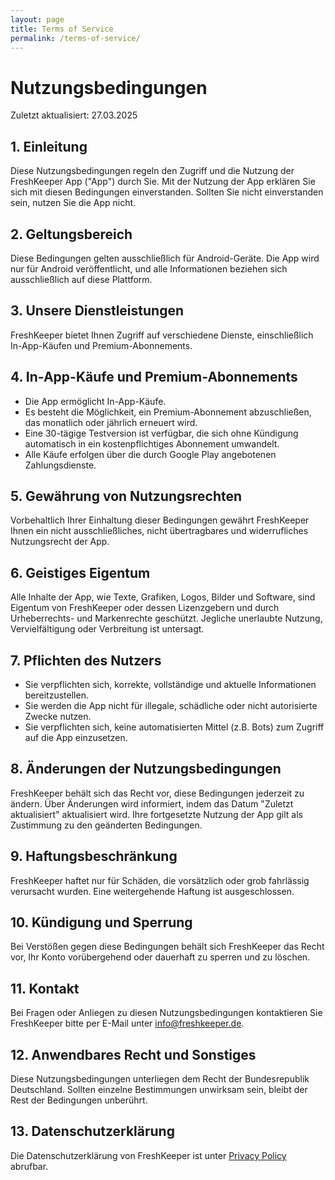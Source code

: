 ```yaml
---
layout: page
title: Terms of Service
permalink: /terms-of-service/
---
```


# Nutzungsbedingungen

Zuletzt aktualisiert: 27.03.2025

## 1. Einleitung
Diese Nutzungsbedingungen regeln den Zugriff und die Nutzung der FreshKeeper App ("App") durch Sie. Mit der Nutzung der App erklären Sie sich mit diesen Bedingungen einverstanden. Sollten Sie nicht einverstanden sein, nutzen Sie die App nicht.

## 2. Geltungsbereich
Diese Bedingungen gelten ausschließlich für Android-Geräte. Die App wird nur für Android veröffentlicht, und alle Informationen beziehen sich ausschließlich auf diese Plattform.

## 3. Unsere Dienstleistungen
FreshKeeper bietet Ihnen Zugriff auf verschiedene Dienste, einschließlich In-App-Käufen und Premium-Abonnements.

## 4. In-App-Käufe und Premium-Abonnements
- Die App ermöglicht In-App-Käufe.
- Es besteht die Möglichkeit, ein Premium-Abonnement abzuschließen, das monatlich oder jährlich erneuert wird.
- Eine 30-tägige Testversion ist verfügbar, die sich ohne Kündigung automatisch in ein kostenpflichtiges Abonnement umwandelt.
- Alle Käufe erfolgen über die durch Google Play angebotenen Zahlungsdienste.

## 5. Gewährung von Nutzungsrechten
Vorbehaltlich Ihrer Einhaltung dieser Bedingungen gewährt FreshKeeper Ihnen ein nicht ausschließliches, nicht übertragbares und widerrufliches Nutzungsrecht der App.

## 6. Geistiges Eigentum
Alle Inhalte der App, wie Texte, Grafiken, Logos, Bilder und Software, sind Eigentum von FreshKeeper oder dessen Lizenzgebern und durch Urheberrechts- und Markenrechte geschützt. Jegliche unerlaubte Nutzung, Vervielfältigung oder Verbreitung ist untersagt.

## 7. Pflichten des Nutzers
- Sie verpflichten sich, korrekte, vollständige und aktuelle Informationen bereitzustellen.
- Sie werden die App nicht für illegale, schädliche oder nicht autorisierte Zwecke nutzen.
- Sie verpflichten sich, keine automatisierten Mittel (z.B. Bots) zum Zugriff auf die App einzusetzen.

## 8. Änderungen der Nutzungsbedingungen
FreshKeeper behält sich das Recht vor, diese Bedingungen jederzeit zu ändern. Über Änderungen wird informiert, indem das Datum "Zuletzt aktualisiert" aktualisiert wird. Ihre fortgesetzte Nutzung der App gilt als Zustimmung zu den geänderten Bedingungen.

## 9. Haftungsbeschränkung
FreshKeeper haftet nur für Schäden, die vorsätzlich oder grob fahrlässig verursacht wurden. Eine weitergehende Haftung ist ausgeschlossen.

## 10. Kündigung und Sperrung
Bei Verstößen gegen diese Bedingungen behält sich FreshKeeper das Recht vor, Ihr Konto vorübergehend oder dauerhaft zu sperren und zu löschen.

## 11. Kontakt
Bei Fragen oder Anliegen zu diesen Nutzungsbedingungen kontaktieren Sie FreshKeeper bitte per E-Mail unter info@freshkeeper.de.

## 12. Anwendbares Recht und Sonstiges
Diese Nutzungsbedingungen unterliegen dem Recht der Bundesrepublik Deutschland. Sollten einzelne Bestimmungen unwirksam sein, bleibt der Rest der Bedingungen unberührt.

## 13. Datenschutzerklärung
Die Datenschutzerklärung von FreshKeeper ist unter [Privacy Policy](https://bit.ly/freshkeeper-privacy-policy) abrufbar.
